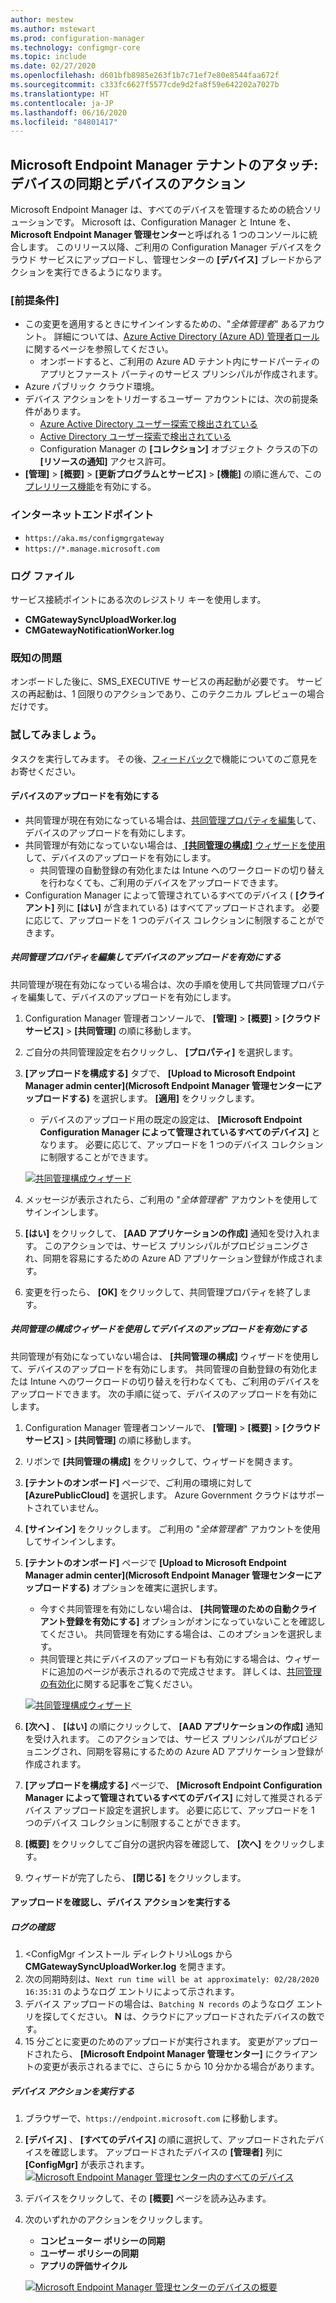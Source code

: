 ```yaml
---
author: mestew
ms.author: mstewart
ms.prod: configuration-manager
ms.technology: configmgr-core
ms.topic: include
ms.date: 02/27/2020
ms.openlocfilehash: d601bfb8985e263f1b7c71ef7e80e8544faa672f
ms.sourcegitcommit: c333fc6627f5577cde9d2fa8f59e642202a7027b
ms.translationtype: HT
ms.contentlocale: ja-JP
ms.lasthandoff: 06/16/2020
ms.locfileid: "84801417"
---
```

## <a name="microsoft-endpoint-manager-tenant-attach-device-sync-and-device-actions"></a><a name="bkmk_attach"></a> Microsoft Endpoint Manager テナントのアタッチ: デバイスの同期とデバイスのアクション
<!--3555758 live 3/4/2020-->
Microsoft Endpoint Manager は、すべてのデバイスを管理するための統合ソリューションです。 Microsoft は、Configuration Manager と Intune を、**Microsoft Endpoint Manager 管理センター**と呼ばれる 1 つのコンソールに統合します。 このリリース以降、ご利用の Configuration Manager デバイスをクラウド サービスにアップロードし、管理センターの **[デバイス]** ブレードからアクションを実行できるようになります。

### <a name="prerequisites"></a>[前提条件]

- この変更を適用するときにサインインするための、"*全体管理者*" あるアカウント。 詳細については、[Azure Active Directory (Azure AD) 管理者ロール](https://docs.microsoft.com/azure/role-based-access-control/rbac-and-directory-admin-roles#azure-ad-administrator-roles)に関するページを参照してください。
   - オンボードすると、ご利用の Azure AD テナント内にサードパーティのアプリとファースト パーティのサービス プリンシパルが作成されます。
- Azure パブリック クラウド環境。
- デバイス アクションをトリガーするユーザー アカウントには、次の前提条件があります。
   - [Azure Active Directory ユーザー探索で検出されている](../../../../servers/deploy/configure/about-discovery-methods.md#azureaddisc)
   - [Active Directory ユーザー探索で検出されている](../../../../servers/deploy/configure/about-discovery-methods.md#bkmk_aboutUser)
   - Configuration Manager の **[コレクション]** オブジェクト クラスの下の **[リソースの通知]** アクセス許可。
- **[管理]**  >  **[概要]**  >  **[更新プログラムとサービス]**  >  **[機能]** の順に進んで、この[プレリリース機能](../../../../servers/manage/pre-release-features.md)を有効にする。

### <a name="internet-endpoints"></a>インターネットエンドポイント

- `https://aka.ms/configmgrgateway`
- `https://*.manage.microsoft.com`

### <a name="log-files"></a>ログ ファイル
サービス接続ポイントにある次のレジストリ キーを使用します。

- **CMGatewaySyncUploadWorker.log**
- **CMGatewayNotificationWorker.log** 

### <a name="known-issues"></a>既知の問題

オンボードした後に、SMS_EXECUTIVE サービスの再起動が必要です。 サービスの再起動は、1 回限りのアクションであり、このテクニカル プレビューの場合だけです。

### <a name="try-it-out"></a>試してみましょう。

タスクを実行してみます。 その後、[フィードバック](../../../../understand/find-help.md#product-feedback)で機能についてのご意見をお寄せください。

#### <a name="enable-device-upload"></a>デバイスのアップロードを有効にする

- 共同管理が現在有効になっている場合は、[共同管理プロパティを編集](#bkmk_edit)して、デバイスのアップロードを有効にします。
- 共同管理が有効になっていない場合は、[ **[共同管理の構成]** ウィザードを使用](#bkmk_config)して、デバイスのアップロードを有効にします。
   - 共同管理の自動登録の有効化または Intune へのワークロードの切り替えを行わなくても、ご利用のデバイスをアップロードできます。
- Configuration Manager によって管理されているすべてのデバイス ( **[クライアント]** 列に **[はい]** が含まれている) はすべてアップロードされます。 必要に応じて、アップロードを 1 つのデバイス コレクションに制限することができます。   

##### <a name="edit-co-management-properties-to-enable-device-upload"></a><a name="bkmk_edit"></a> 共同管理プロパティを編集してデバイスのアップロードを有効にする

共同管理が現在有効になっている場合は、次の手順を使用して共同管理プロパティを編集して、デバイスのアップロードを有効にします。

1. Configuration Manager 管理者コンソールで、 **[管理]**  >  **[概要]**  >  **[クラウド サービス]**  >  **[共同管理]** の順に移動します。
1. ご自分の共同管理設定を右クリックし、 **[プロパティ]** を選択します。
1. **[アップロードを構成する]** タブで、 **[Upload to Microsoft Endpoint Manager admin center]\(Microsoft Endpoint Manager 管理センターにアップロードする\)** を選択します。 **[適用]** をクリックします。
   - デバイスのアップロード用の既定の設定は、 **[Microsoft Endpoint Configuration Manager によって管理されているすべてのデバイス]** となります。 必要に応じて、アップロードを 1 つのデバイス コレクションに制限することができます。

   [![共同管理構成ウィザード](../../media/3555758-configure-upload.png)](../../media/3555758-configure-upload.png#lightbox)
1. メッセージが表示されたら、ご利用の "*全体管理者*" アカウントを使用してサインインします。
1. **[はい]** をクリックして、 **[AAD アプリケーションの作成]** 通知を受け入れます。 このアクションでは、サービス プリンシパルがプロビジョニングされ、同期を容易にするための Azure AD アプリケーション登録が作成されます。
1. 変更を行ったら、 **[OK]** をクリックして、共同管理プロパティを終了します。


##### <a name="use-the-configure-co-management-wizard-to-enable-device-upload"></a><a name="bkmk_config"></a> 共同管理の構成ウィザードを使用してデバイスのアップロードを有効にする
共同管理が有効になっていない場合は、 **[共同管理の構成]** ウィザードを使用して、デバイスのアップロードを有効にします。 共同管理の自動登録の有効化または Intune へのワークロードの切り替えを行わなくても、ご利用のデバイスをアップロードできます。 次の手順に従って、デバイスのアップロードを有効にします。

1. Configuration Manager 管理者コンソールで、 **[管理]**  >  **[概要]**  >  **[クラウド サービス]**  >  **[共同管理]** の順に移動します。
1. リボンで **[共同管理の構成]** をクリックして、ウィザードを開きます。
1. **[テナントのオンボード]** ページで、ご利用の環境に対して **[AzurePublicCloud]** を選択します。 Azure Government クラウドはサポートされていません。
1. **[サインイン]** をクリックします。 ご利用の "*全体管理者*" アカウントを使用してサインインします。
1. **[テナントのオンボード]** ページで **[Upload to Microsoft Endpoint Manager admin center]\(Microsoft Endpoint Manager 管理センターにアップロードする\)** オプションを確実に選択します。
   - 今すぐ共同管理を有効にしない場合は、 **[共同管理のための自動クライアント登録を有効にする]** オプションがオンになっていないことを確認してください。 共同管理を有効にする場合は、このオプションを選択します。
   - 共同管理と共にデバイスのアップロードも有効にする場合は、ウィザードに追加のページが表示されるので完成させます。 詳しくは、[共同管理の有効化](../../../../../comanage/how-to-enable.md)に関する記事をご覧ください。

   [![共同管理構成ウィザード](../../media/3555758-comanagement-wizard.png)](../../media/3555758-comanagement-wizard.png#lightbox)
1. **[次へ]** 、 **[はい]** の順にクリックして、 **[AAD アプリケーションの作成]** 通知を受け入れます。 このアクションでは、サービス プリンシパルがプロビジョニングされ、同期を容易にするための Azure AD アプリケーション登録が作成されます。
1. **[アップロードを構成する]** ページで、 **[Microsoft Endpoint Configuration Manager によって管理されているすべてのデバイス]** に対して推奨されるデバイス アップロード設定を選択します。 必要に応じて、アップロードを 1 つのデバイス コレクションに制限することができます。
1. **[概要]** をクリックしてご自分の選択内容を確認して、 **[次へ]** をクリックします。
1. ウィザードが完了したら、 **[閉じる]** をクリックします。  


#### <a name="review-your-upload-and-perform-device-actions"></a><a name="bkmk_review"></a> アップロードを確認し、デバイス アクションを実行する

##### <a name="review-logs"></a>ログの確認

1. &lt;ConfigMgr インストール ディレクトリ>\Logs から **CMGatewaySyncUploadWorker.log** を開きます。
1. 次の同期時刻は、`Next run time will be at approximately: 02/28/2020 16:35:31` のようなログ エントリによって示されます。
1. デバイス アップロードの場合は、`Batching N records` のようなログ エントリを探してください。 **N** は、クラウドにアップロードされたデバイスの数です。 
1. 15 分ごとに変更のためのアップロードが実行されます。 変更がアップロードされたら、 **[Microsoft Endpoint Manager 管理センター]** にクライアントの変更が表示されるまでに、さらに 5 から 10 分かかる場合があります。

##### <a name="perform-device-actions"></a>デバイス アクションを実行する

1. ブラウザーで、`https://endpoint.microsoft.com` に移動します。
1. **[デバイス]** 、 **[すべてのデバイス]** の順に選択して、アップロードされたデバイスを確認します。 アップロードされたデバイスの **[管理者]** 列に **[ConfigMgr]** が表示されます。
   [![Microsoft Endpoint Manager 管理センター内のすべてのデバイス](../../media/3555758-all-devices.png)](../../media/3555758-all-devices.png#lightbox)
1. デバイスをクリックして、その **[概要]** ページを読み込みます。
1. 次のいずれかのアクションをクリックします。
   - **コンピューター ポリシーの同期**
   - **ユーザー ポリシーの同期**
   - **アプリの評価サイクル**

   [![Microsoft Endpoint Manager 管理センターのデバイスの概要](../../media/3555758-device-overview-actions.png)](../../media/3555758-device-overview-actions.png#lightbox)